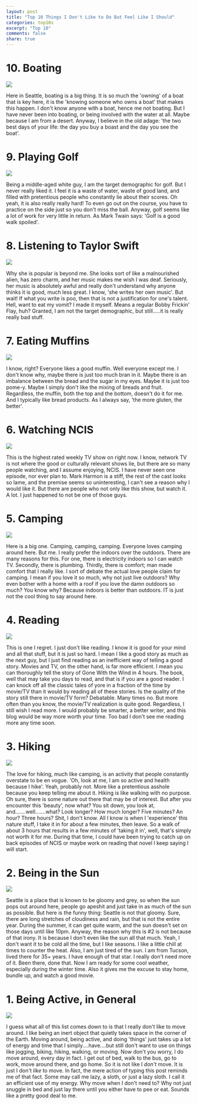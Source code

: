 ```yaml
---
layout: post
title: "Top 10 Things I Don't Like to Do But Feel Like I Should"
categories: top10s
excerpt: "Top 10"
comments: false
share: true
---
```



# 10. Boating

![](https://www.marinemax.com/-/media/images/marinemax/page-hero/events/activities-hero-banner-thumb-04282017.ashx)


Here in Seattle, boating is a big thing. It is so much the 'owning' of a boat that is key here, it is the 'knowing someone who owns a boat' that makes this happen. I don't know anyone with a boat, hence me not boating. But I have never been into boating, or being involved with the water at all. Maybe because I am from a desert. Anyway, I believe in the old adage: 'the two best days of your life: the day you buy a boast and the day you see the boat'. 


# 9. Playing Golf

![](http://www.melbourne-businessdirectory.com/wp-content/uploads/2016/05/A-little-bit-about-golf.jpg)

Being a middle-aged white guy, I am the target demographic for golf. But I never really liked it. I feel it is a waste of water, waste of good land, and filled with pretentious people who constantly lie about their scores. Oh yeah, it is also really really hard! To even go out on the course, you have to practice on the side just so you don't miss the ball. Anyway, golf seems like a lot of work for very little in return. As Mark Twain says: 'Golf is a good walk spoiled'. 

# 8. Listening to Taylor Swift

![](http://i.dailymail.co.uk/i/pix/2013/12/05/article-2518782-19DE07F300000578-800_634x571.jpg)

Why she is popular is beyond me. She looks sort of like a malnourished alien, has zero charm, and her music makes me wish I was deaf. Seriously, her music is absolutely awful and really don't understand why anyone thinks it is good, much less great. I know, 'she writes her own music'. But wait! If what you write is poo, then that is not a justification for one's talent. Hell, want to eat my vomit? I made it myself. Means a regular Bobby Frickin' Flay, huh? Granted, I am not the target demographic, but still.....it is really really bad stuff.

# 7. Eating Muffins


![](https://st.depositphotos.com/1518767/4679/i/950/depositphotos_46790143-stock-photo-business-people-eating-muffins.jpg)


I know, right? Everyone likes a good muffin. Well everyone except me. I don't know why, maybe there is just too much bran in it. Maybe there is an imbalance between the bread and the sugar in my eyes. Maybe it is just too pome-y. Maybe I simply don't like the mixing of breads and fruit. Regardless, the muffin, both the top and the bottom, doesn't do it for me. And I typically like bread products. As I always say, 'the more gluten, the better'. 

# 6. Watching NCIS


![](http://www.cbs.com/assets/images/recap_fallbacks/ncis.jpg)


This is the highest rated weekly TV show on right now. I know, network TV is not where the good or culturally relevant shows lie, but there are so many people watching, and I assume enjoying, NCIS. I have never seen one episode, nor ever plan to. Mark Harmon is a stiff, the rest of the cast looks so lame, and the premise seems so uninteresting, I can't see a reason why I would like it. But there are people who not only like this show, but watch it. A lot. I just happened to not be one of those guys.

# 5. Camping

![](http://res.cloudinary.com/simpleview/image/upload/v1460743623/clients/roanoke/Roanoke_Camping_0834e03c-8e39-4cb2-9365-47120180f959.jpg)

Here is a big one. Camping, camping, camping. Everyone loves camping around here. But me. I really prefer the indoors over the outdoors. There are many reasons for this. For one, there is electricity indoors so I can watch TV. Secondly, there is plumbing. Thirdly, there is comfort; man made comfort that I really like. I sort of debate the actual love people claim for camping. I mean if you love it so much, why not just live outdoors? Why even bother with a home with a roof if you love the damn outdoors so much? You know why? Because indoors is better than outdoors. IT is just not the cool thing to say around here.

# 4. Reading



![](https://readplayreview.files.wordpress.com/2015/01/man-reading.jpg)

This is one I regret. I just don't like reading. I know it is good for your mind and all that stuff, but it is just so hard. I mean I like a good story as much as the next guy, but I just find reading as an inefficient way of telling a good story. Movies and TV, on the other hand, is far more efficient. I mean you can thoroughly tell the story of Gone With the Wind in 4 hours. The book, well that may take you days to read, and that is if you are a good reader. I can knock off all the classic tales of yore in a fraction of the time by movie/TV than it would by reading all of these stories. Is the quality of the story still there in movie/TV form? Debatable. Many times no. But more often than you know, the movie/TV realization is quite good. Regardless, I still wish I read more. I would probably be smarter, a better writer, and this blog would be way more worth your time. Too bad I don't see me reading more any time soon.
  

# 3. Hiking

![](http://www.newlifehikingspa.com/wp-content/uploads/2015/05/hiking.jpg)

The love for hiking, much like camping, is an activity that people constantly overstate to be en vogue. 'Oh, look at me, I am so active and health because I hike'. Yeah, probably not. More like a pretentious asshole because you keep telling me about it. Hiking is like walking with no purpose. Oh sure, there is some nature out there that may be of interest. But after you encounter this 'beauty', now what? You sit down, you look at, and.......well.......what? Look longer? How much longer? Five minutes? An hour? Three hours? Shit, I don't know. All I know is when I 'experience' this nature stuff, I take it in for about a few minutes, then leave. So a walk of about 3 hours that results in a few minutes of 'taking it in', well, that's simply not worth it for me. During that time, I could have been trying to catch up on back episodes of NCIS or maybe work on reading that novel I keep saying I will start. 

# 2. Being in the Sun

![](http://img.usmagazine.com/760-width/1419375551_jess-smith-teletubbies-zoom.jpg)


Seattle is a place that is known to be gloomy and grey, so when the sun pops out around here, people go apeshit and just take in as much of the sun as possible. But here is the funny thing: Seattle is not that gloomy. Sure, there are long stretches of cloudiness and rain, but that is not the entire year. During the summer, it can get quite warm, and the sun doesn't set on those days until like 10pm. Anyway, the reason why this is #2 is not because of that irony. It is because I don't even like the sun all that much. Yeah, I don't want it to be cold all the time, but I like seasons. I like a little chill at times to counter the heat. Also, I am just tired of the sun. I am from Tucson, lived there for 35+ years. I have enough of that star. I really don't need more of it. Been there, done that. Now I am ready for some cool weather, especially during the winter time. Also it gives me the excuse to stay home, bundle up, and watch a good movie. 



# 1. Being Active, in General

![](http://www.dietsportexercise.com/wp-content/uploads/2015/04/active-young-couple-jogging-in-an-urban-street-1021x580.jpg)


I guess what all of this list comes down to is that I really don't like to move around. I like being an inert object that quietly takes space in the corner of the Earth. Moving around, being active, and doing 'things' just takes up a lot of energy and time that I simply....have....but still don't want to use on things like jogging, biking, hiking, walking, or moving. Now don't you worry, I do move around, every day in fact. I get out of bed, walk to the bus, go to work, move around there, and go home. So it is not like I *don't* move. It is just I don't *like* to move. In fact, the mere action of typing this post reminds me of that fact. Some may call me lazy, a sloth, or just a lazy sloth. I call it an efficient use of my energy. Why move when I don't need to? Why not just snuggle in bed and just lay there until you either have to pee or eat. Sounds like a pretty good deal to me.
